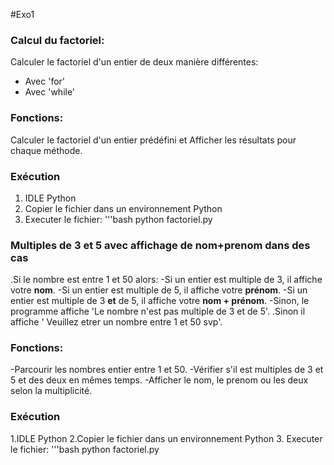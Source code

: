 #Exo1
### Calcul du factoriel:
Calculer le factoriel d'un entier de deux manière différentes:
- Avec 'for'
- Avec 'while'
### Fonctions:
Calculer le factoriel d'un entier prédéfini et Afficher les résultats pour chaque méthode.
### Exécution
1. IDLE Python
2. Copier le fichier dans un environnement Python
3. Executer le fichier:
   '''bash
   python factoriel.py
### Multiples de 3 et 5 avec affichage de nom+prenom dans des cas
.Si le nombre est entre 1 et 50 alors:
  -Si un entier est multiple de 3, il affiche votre **nom**.
  -Si un entier est multiple de 5, il affiche votre **prénom**.
  -Si un entier est multiple de 3 **et** de 5, il affiche votre **nom + prénom**.
  -Sinon, le programme affiche 'Le nombre n'est pas multiple de 3 et de 5'.
.Sinon il affiche ' Veuillez etrer un nombre entre 1 et 50 svp'.
### Fonctions:
-Parcourir les nombres entier entre 1 et 50.
-Vérifier s'il est multiples de 3 et 5 et des deux en mêmes temps.
-Afficher le nom, le prenom ou les deux selon la multiplicité.
### Exécution
1.IDLE Python
2.Copier le fichier dans un environnement Python
3. Executer le fichier:
   '''bash
   python factoriel.py
